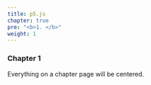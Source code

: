 ```yaml
---
title: p5.js
chapter: true
pre: "<b>1. </b>"
weight: 1
---
```


### Chapter 1

Everything on a chapter page will be centered.
